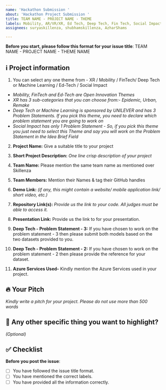 ```yaml
---
name: 'Hackathon Submission '
about: 'Hackathon Project Submission '
title: TEAM NAME - PROJECT NAME - THEME
labels: Mobility, AR/VR/XR, Ed Tech, Deep Tech, Fin Tech, Social Impact
assignees: suryaskillenza, shubhamskillenza, AzharShams

---
```


**Before you start, please follow this format for your issue title**:
TEAM NAME - PROJECT NAME - THEME NAME

## ℹ️ Project information


 1. You can select any one theme from - XR / Mobility / FinTech/ Deep Tech or Machine Learning / Ed-Tech / Social Impact
 
- _Mobility, FinTech and Ed-Tech are Open Innovation Themes_
- _XR has 3 sub-categories that you can choose from:- Epidemic, Urban, Remake_
- _Deep Tech or Machine Learning is sponsored by UNILEVER and has 3 Problem Statements. If you pick this theme, you need to declare which problem statement you are going to work on_
- _Social Impact has only 1 Problem Statement - So, if you pick this theme you just need to select this Theme and say you will work on the Problem Statement in the Idea Brief Field_


2. **Project Name:** Give a suitable title to your project

3. **Short Project Description:** _One line crisp description of your project_

4. **Team Name:** Please mention the same team name as mentioned over Skillenza

5. **Team Members:** Mention their Names & tag their GitHub handles

6. **Demo Link:** _(if any, this might contain a website/ mobile application link/ short video, etc.)_

7. **Repository Link(s):** _Provide us the link to your code. All judges must be able to access it._

8. **Presentation Link:** Provide us the link to for your presentation. 

9. **Deep Tech - Problem Statement - 3:** If you have chosen to work on the problem statement - 3 then please submit both models based on the two datasets provided to you. 

10. **Deep Tech - Problem Statement - 2:** If you have chosen to work on the problem statement - 2 then please provide the reference  for your dataset. 

11. **Azure Services Used-** Kindly mention the Azure Services used in your project. 



## 🔥 Your Pitch
_Kindly write a pitch for your project. Please do not use more than 500 words_



## 🔦 Any other specific thing you want to highlight?
_(Optional)_


## ✅ Checklist


**Before you post the issue**:
- [ ] You have followed the issue title format.
- [ ] You have mentioned the correct labels.
- [ ] You have provided all the information correctly.
